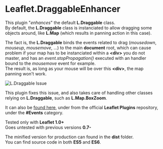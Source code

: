 # Leaflet.DraggableEnhancer

This plugin "_enhances_" the default **L.Draggable** class.  
By default, the **L.Draggable** class is instanciated to allow dragging some objects around, like **L.Map** (which results in panning action in this case). 
  
The fact is, the **L.Draggable** binds the events related to drag (_mousedown_, _mouseup_, _mousemove_, ...) to the main **document** root, which can cause problem if your map has to be instanciated within a **\<div>** you do not master, and has an _event.stopPropagation()_ executed with an handler bound to the _mousemove_ event for example.  
The result is, as long as your mouse will be over this **\<div>**, the map panning won't work.

![L.Draggable Issue](http://i65.tinypic.com/xf18cp.png)
  
This plugin fixes this issue, and also takes care of handling other classes relying on **L.Draggable**, such as **L.Map.BoxZoom**.  

It can also be [found here](http://leafletjs.com/plugins.html#events), under from the official **Leaflet Plugins** repository, under the **#Events** category.

Tested only with **Leaflet 1.0+**  
Goes untested with previous versions **0.7-**

The minified version for production can found in the __dist__ folder.  
You can find source code in both __ES5__ and __ES6__.
